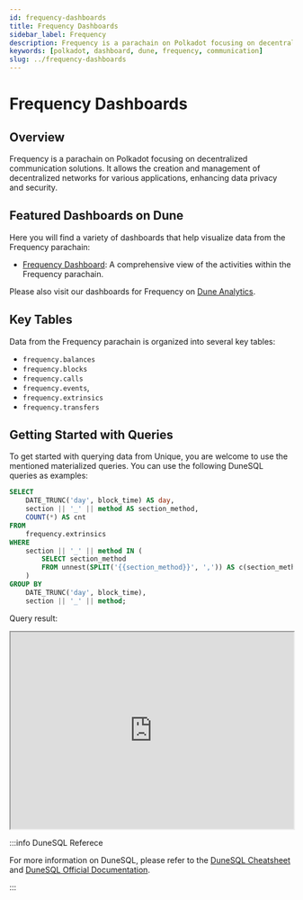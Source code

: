 ```yaml
---
id: frequency-dashboards
title: Frequency Dashboards
sidebar_label: Frequency
description: Frequency is a parachain on Polkadot focusing on decentralized communication solutions.
keywords: [polkadot, dashboard, dune, frequency, communication]
slug: ../frequency-dashboards
---
```


# Frequency Dashboards

## Overview

Frequency is a parachain on Polkadot focusing on decentralized communication solutions. It allows
the creation and management of decentralized networks for various applications, enhancing data
privacy and security.

## Featured Dashboards on Dune

Here you will find a variety of dashboards that help visualize data from the Frequency parachain:

- [Frequency Dashboard](https://dune.com/substrate/frequency): A comprehensive view of the
  activities within the Frequency parachain.

Please also visit our dashboards for Frequency on
[Dune Analytics](https://dune.com/discover/content/relevant?q=title:Frequency%20author:substrate).

## Key Tables

Data from the Frequency parachain is organized into several key tables:

- `frequency.balances`
- `frequency.blocks`
- `frequency.calls`
- `frequency.events`,
- `frequency.extrinsics`
- `frequency.transfers`

## Getting Started with Queries

To get started with querying data from Unique, you are welcome to use the mentioned materialized
queries. You can use the following DuneSQL queries as examples:

```sql title="Frequency Extrinsics by Day" showLineNumbers
SELECT
    DATE_TRUNC('day', block_time) AS day,
    section || '_' || method AS section_method,
    COUNT(*) AS cnt
FROM
    frequency.extrinsics
WHERE
    section || '_' || method IN (
        SELECT section_method
        FROM unnest(SPLIT('{{section_method}}', ',')) AS c(section_method)
    )
GROUP BY
    DATE_TRUNC('day', block_time),
    section || '_' || method;
```

Query result:

<iframe src="https://dune.com/embeds/3760873/6325506/d2393c18-9438-4199-bbd9-27cc28324e6f" height="350" width="100%"></iframe>

:::info DuneSQL Referece

For more information on DuneSQL, please refer to the [DuneSQL Cheatsheet](../dunesql-cheatsheet.md)
and
[DuneSQL Official Documentation](https://docs.dune.com/query-engine/Functions-and-operators/index).

:::
